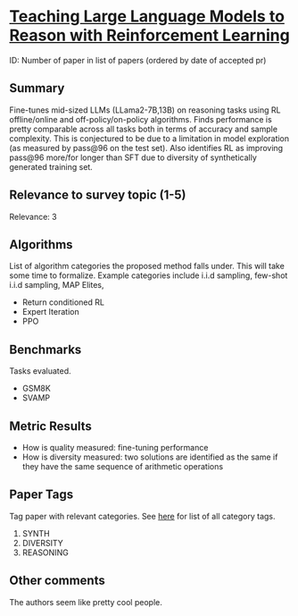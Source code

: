 # [Teaching Large Language Models to Reason with Reinforcement Learning](https://arxiv.org/abs/2403.04642)

ID: Number of paper in list of papers (ordered by date of accepted pr)

## Summary

Fine-tunes mid-sized LLMs (LLama2-7B,13B) on reasoning tasks using RL offline/online and off-policy/on-policy algorithms. Finds performance is pretty comparable across all tasks both in terms of accuracy and sample complexity. This is conjectured to be due to a limitation in model exploration (as measured by pass@96 on the test set). Also identifies RL as improving pass@96 more/for longer than SFT due to diversity of synthetically generated training set.

## Relevance to survey topic (1-5)

Relevance: 3

## Algorithms

List of algorithm categories the proposed method falls under. This will take some time to formalize. Example categories include i.i.d sampling, few-shot i.i.d sampling, MAP Elites, 

- Return conditioned RL
- Expert Iteration
- PPO

## Benchmarks

Tasks evaluated.

- GSM8K
- SVAMP

## Metric Results

- How is quality measured: fine-tuning performance
- How is diversity measured: two solutions are identified as the same if they have the same sequence of arithmetic operations

## Paper Tags

Tag paper with relevant categories. See [here](https://github.com/Dahoas/QDSyntheticData/blob/main/papers/categories.json) for list of all category tags.

1. SYNTH
2. DIVERSITY
3. REASONING

## Other comments

The authors seem like pretty cool people.

